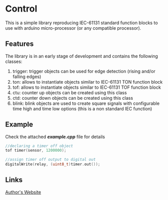 # Control #
This is a simple library reproducing IEC-61131 standard function blocks to use with arduino micro-processor (or any compatible processor).

## Features ##
The library is in an early stage of development and contains the following classes:

 1. trigger: trigger objects can be used for edge detection (rising and/or falling edges)
 2. ton: allows to instantiate objects similar to IEC-61131 TON function block
 3. tof: allows to instantiate objects similar to IEC-61131 TOF function block
 4. ctu: counter up objects can be created using this class
 5. ctd: counter down objects can be created using this class
 6. blink: blink objects are used to create square signals with configurable time high and time low options (this is a non standard IEC function)

## Example ##
Check the attached ***example.cpp*** file for details
``` C++
//declaring a timer off object
tof timer(sensor, 1200000);

//assign timer off output to digital out
digitalWrite(relay, (uint8_t)timer.out());
```

## Links ##
[Author's Website][1]


  [1]: http://www.akconcept.epizy.com
